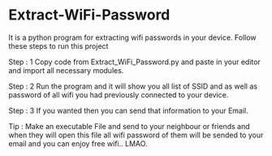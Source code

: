 # Extract-WiFi-Password

It is a python program for extracting wifi passwords in your device. Follow these steps to run this project

Step : 1
Copy code from Extract_WiFi_Password.py and paste in your editor and import all necessary modules. 

Step : 2
Run the program and it will show you all list of SSID and as well as password of all wifi you had previously connected to your device.

Step : 3
If you wanted then you can send that information to your Email.



Tip :
Make an executable File and send to  your neighbour or friends and when they will open this file all wifi password of them will be sended to your email and you can enjoy free
wifi.. LMAO.
